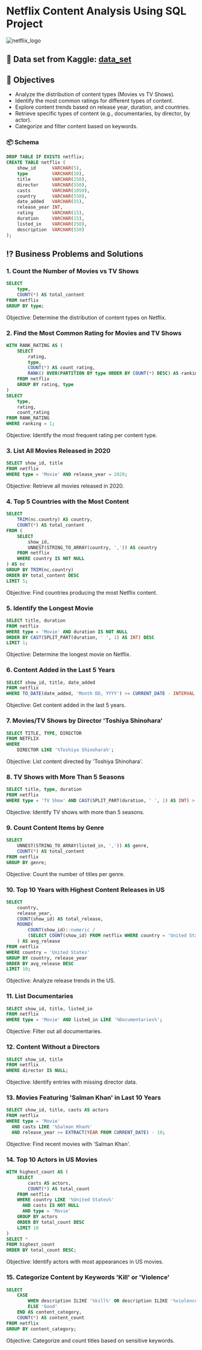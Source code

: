 # Netflix Content Analysis Using SQL Project

![netflix_logo](https://github.com/user-attachments/assets/d36a8854-97ed-4dd5-b2fc-7c4f1527b958)

## 🔗 Data set from Kaggle: [data_set](https://www.kaggle.com/datasets/shivamb/netflix-shows?resource=download)

## 🎯 Objectives
- Analyze the distribution of content types (Movies vs TV Shows).
- Identify the most common ratings for different types of content.
- Explore content trends based on release year, duration, and countries.
- Retrieve specific types of content (e.g., documentaries, by director, by actor).
- Categorize and filter content based on keywords.

### 📦 Schema

```sql
DROP TABLE IF EXISTS netflix;
CREATE TABLE netflix (
    show_id      VARCHAR(5),
    type         VARCHAR(10),
    title        VARCHAR(250),
    director     VARCHAR(550),
    casts        VARCHAR(1050),
    country      VARCHAR(550),
    date_added   VARCHAR(55),
    release_year INT,
    rating       VARCHAR(15),
    duration     VARCHAR(15),
    listed_in    VARCHAR(250),
    description  VARCHAR(550)
);
```

## ⁉️ Business Problems and Solutions

### 1. Count the Number of Movies vs TV Shows
```sql
SELECT 
    type, 
    COUNT(*) AS total_content
FROM netflix
GROUP BY type;
```
Objective: Determine the distribution of content types on Netflix.

### 2. Find the Most Common Rating for Movies and TV Shows
```sql
WITH RANK_RATING AS (
    SELECT 
        rating,
        type,
        COUNT(*) AS count_rating,
        RANK() OVER(PARTITION BY type ORDER BY COUNT(*) DESC) AS ranking
    FROM netflix
    GROUP BY rating, type
)
SELECT 
    type,
    rating,
    count_rating
FROM RANK_RATING
WHERE ranking = 1;
```
Objective: Identify the most frequent rating per content type.

### 3. List All Movies Released in 2020
```sql
SELECT show_id, title 
FROM netflix
WHERE type = 'Movie' AND release_year = 2020;
```
Objective: Retrieve all movies released in 2020.

### 4. Top 5 Countries with the Most Content
```sql
SELECT 
    TRIM(nc.country) AS country,
    COUNT(*) AS total_content
FROM (
    SELECT 
        show_id,
        UNNEST(STRING_TO_ARRAY(country, ',')) AS country
    FROM netflix
    WHERE country IS NOT NULL
) AS nc
GROUP BY TRIM(nc.country)
ORDER BY total_content DESC
LIMIT 5;
```
Objective: Find countries producing the most Netflix content.

### 5. Identify the Longest Movie
```sql
SELECT title, duration
FROM netflix
WHERE type = 'Movie' AND duration IS NOT NULL
ORDER BY CAST(SPLIT_PART(duration, ' ', 1) AS INT) DESC
LIMIT 1;
```
Objective: Determine the longest movie on Netflix.

### 6. Content Added in the Last 5 Years
```sql
SELECT show_id, title, date_added 
FROM netflix
WHERE TO_DATE(date_added, 'Month DD, YYYY') >= CURRENT_DATE - INTERVAL '5 years';
```
Objective: Get content added in the last 5 years.

### 7. Movies/TV Shows by Director 'Toshiya Shinohara'
```sql
SELECT TITLE, TYPE, DIRECTOR 
FROM NETFLIX
WHERE 
	DIRECTOR LIKE '%Toshiya Shinohara%';
```
Objective:  List content directed by 'Toshiya Shinohara'.

### 8. TV Shows with More Than 5 Seasons
```sql
SELECT title, type, duration 
FROM netflix
WHERE type = 'TV Show' AND CAST(SPLIT_PART(duration, ' ', 1) AS INT) > 5;
```
Objective: Identify TV shows with more than 5 seasons.

### 9. Count Content Items by Genre
```sql
SELECT  
    UNNEST(STRING_TO_ARRAY(listed_in, ',')) AS genre,
    COUNT(*) AS total_content
FROM netflix
GROUP BY genre;
```
Objective: Count the number of titles per genre.
 
### 10. Top 10 Years with Highest Content Releases in US
```sql
SELECT 
    country,
    release_year,
    COUNT(show_id) AS total_release,
    ROUND(
        COUNT(show_id)::numeric / 
        (SELECT COUNT(show_id) FROM netflix WHERE country = 'United States')::numeric * 100, 2
    ) AS avg_release
FROM netflix
WHERE country = 'United States'
GROUP BY country, release_year
ORDER BY avg_release DESC
LIMIT 10;
```
Objective: Analyze release trends in the US.

### 11. List Documentaries
```sql
SELECT show_id, title, listed_in  
FROM netflix
WHERE type = 'Movie' AND listed_in LIKE '%Documentaries%';
```
Objective:  Filter out all documentaries.

### 12. Content Without a Directors
```sql
SELECT show_id, title 
FROM netflix
WHERE director IS NULL;
```
Objective: Identify entries with missing director data.

### 13. Movies Featuring 'Salman Khan' in Last 10 Years
```sql
SELECT show_id, title, casts AS actors 
FROM netflix
WHERE type = 'Movie'
  AND casts LIKE '%Salman Khan%' 
  AND release_year >= EXTRACT(YEAR FROM CURRENT_DATE) - 10;
```
Objective: Find recent movies with 'Salman Khan'.

### 14. Top 10 Actors in US Movies
```sql
WITH highest_count AS (
    SELECT 
        casts AS actors, 
        COUNT(*) AS total_count
    FROM netflix
    WHERE country LIKE '%United States%' 
      AND casts IS NOT NULL
      AND type = 'Movie'
    GROUP BY actors
    ORDER BY total_count DESC
    LIMIT 10
)
SELECT * 
FROM highest_count
ORDER BY total_count DESC;
```
Objective: Identify actors with most appearances in US movies.

### 15. Categorize Content by Keywords 'Kill' or 'Violence'
```sql
SELECT
    CASE
        WHEN description ILIKE '%kill%' OR description ILIKE '%violence%' THEN 'Bad'
        ELSE 'Good'
    END AS content_category,
    COUNT(*) AS content_count
FROM netflix
GROUP BY content_category;
```
Objective: Categorize and count titles based on sensitive keywords.

